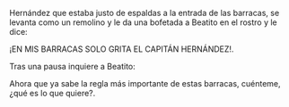 Hernández que estaba justo de espaldas a la entrada de las barracas, se levanta como un remolino y le da una bofetada
a Beatito en el rostro y le dice:

¡EN MIS BARRACAS SOLO GRITA EL CAPITÁN HERNÁNDEZ!.

Tras una pausa inquiere a Beatito:

Ahora que ya sabe la regla más importante de estas barracas, cuénteme, ¿qué es lo que quiere?.